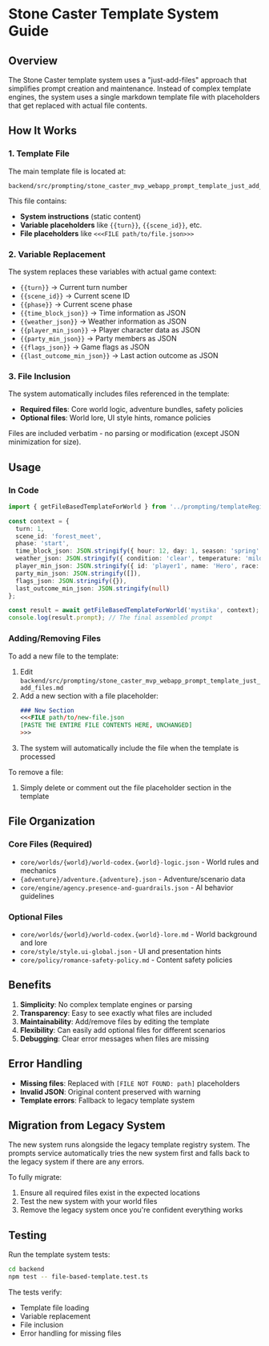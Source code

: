 # Stone Caster Template System Guide

## Overview

The Stone Caster template system uses a "just-add-files" approach that simplifies prompt creation and maintenance. Instead of complex template engines, the system uses a single markdown template file with placeholders that get replaced with actual file contents.

## How It Works

### 1. Template File

The main template file is located at:
```
backend/src/prompting/stone_caster_mvp_webapp_prompt_template_just_add_files.md
```

This file contains:
- **System instructions** (static content)
- **Variable placeholders** like `{{turn}}`, `{{scene_id}}`, etc.
- **File placeholders** like `<<<FILE path/to/file.json>>>`

### 2. Variable Replacement

The system replaces these variables with actual game context:
- `{{turn}}` → Current turn number
- `{{scene_id}}` → Current scene ID
- `{{phase}}` → Current scene phase
- `{{time_block_json}}` → Time information as JSON
- `{{weather_json}}` → Weather information as JSON
- `{{player_min_json}}` → Player character data as JSON
- `{{party_min_json}}` → Party members as JSON
- `{{flags_json}}` → Game flags as JSON
- `{{last_outcome_min_json}}` → Last action outcome as JSON

### 3. File Inclusion

The system automatically includes files referenced in the template:
- **Required files**: Core world logic, adventure bundles, safety policies
- **Optional files**: World lore, UI style hints, romance policies

Files are included verbatim - no parsing or modification (except JSON minimization for size).

## Usage

### In Code

```typescript
import { getFileBasedTemplateForWorld } from '../prompting/templateRegistry.js';

const context = {
  turn: 1,
  scene_id: 'forest_meet',
  phase: 'start',
  time_block_json: JSON.stringify({ hour: 12, day: 1, season: 'spring' }),
  weather_json: JSON.stringify({ condition: 'clear', temperature: 'mild' }),
  player_min_json: JSON.stringify({ id: 'player1', name: 'Hero', race: 'Human' }),
  party_min_json: JSON.stringify([]),
  flags_json: JSON.stringify({}),
  last_outcome_min_json: JSON.stringify(null)
};

const result = await getFileBasedTemplateForWorld('mystika', context);
console.log(result.prompt); // The final assembled prompt
```

### Adding/Removing Files

To add a new file to the template:

1. Edit `backend/src/prompting/stone_caster_mvp_webapp_prompt_template_just_add_files.md`
2. Add a new section with a file placeholder:
   ```markdown
   ### New Section
   <<<FILE path/to/new-file.json
   [PASTE THE ENTIRE FILE CONTENTS HERE, UNCHANGED]
   >>>
   ```
3. The system will automatically include the file when the template is processed

To remove a file:
1. Simply delete or comment out the file placeholder section in the template

## File Organization

### Core Files (Required)
- `core/worlds/{world}/world-codex.{world}-logic.json` - World rules and mechanics
- `{adventure}/adventure.{adventure}.json` - Adventure/scenario data
- `core/engine/agency.presence-and-guardrails.json` - AI behavior guidelines

### Optional Files
- `core/worlds/{world}/world-codex.{world}-lore.md` - World background and lore
- `core/style/style.ui-global.json` - UI and presentation hints
- `core/policy/romance-safety-policy.md` - Content safety policies

## Benefits

1. **Simplicity**: No complex template engines or parsing
2. **Transparency**: Easy to see exactly what files are included
3. **Maintainability**: Add/remove files by editing the template
4. **Flexibility**: Can easily add optional files for different scenarios
5. **Debugging**: Clear error messages when files are missing

## Error Handling

- **Missing files**: Replaced with `[FILE NOT FOUND: path]` placeholders
- **Invalid JSON**: Original content preserved with warning
- **Template errors**: Fallback to legacy template system

## Migration from Legacy System

The new system runs alongside the legacy template registry system. The prompts service automatically tries the new system first and falls back to the legacy system if there are any errors.

To fully migrate:
1. Ensure all required files exist in the expected locations
2. Test the new system with your world files
3. Remove the legacy system once you're confident everything works

## Testing

Run the template system tests:
```bash
cd backend
npm test -- file-based-template.test.ts
```

The tests verify:
- Template file loading
- Variable replacement
- File inclusion
- Error handling for missing files